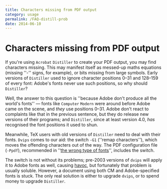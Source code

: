 ```yaml
---
title: Characters missing from PDF output
category: usage
permalink: /FAQ-distill-prob
date: 2014-06-10
---
```


# Characters missing from PDF output

If you're using `Acrobat` `Distiller` to create your
PDF output, you may find
characters missing.  This may manifest
itself as messed-up maths equations (missing
''-'' signs, for example), or bits missing
from large symbols.  Early versions of `Distiller` used to
ignore character positions 0&ndash;31 and 128&ndash;159 of every font: Adobe's
fonts never use such positions, so why should `Distiller`?

Well, the answer to this question is ''because Adobe don't produce all
the world's fonts''&nbsp;&mdash; fonts like `Computer`
`Modern` were around before Adobe came on the scene, and
_they_ use positions 0&ndash;31.  Adobe don't react to complaints like
that in the previous sentence, but they do release new versions of
their programs; and `Distiller`, since at least version&nbsp;4.0,
_has_ recognised the font positions it used to shun.

Meanwhile, TeX users with old versions of `Distiller` need
to deal with their fonts.  `Dvips` comes to our aid: the
switch `-G1` (''remap characters''), which moves the offending
characters out of the way.  The PDF configuration file
(`-Ppdf`), recommended 
in ''[the wrong type of fonts](FAQ-fuzzy-type3.md)'',
includes the switch.

The switch is not without its problems; pre-2003 versions of
`dvips` will apply it to Adobe fonts as well, causing
[havoc](FAQ-charshift.md), but fortunately
that problem is usually soluble.  However, a document using both
CM and Adobe-specified fonts is stuck.  The only real solution
is either to upgrade `dvips`, or to spend money to upgrade
`Distiller`.

